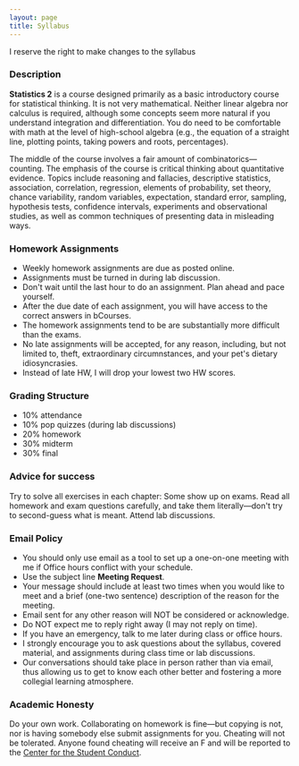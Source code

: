 ```yaml
---
layout: page
title: Syllabus
---
```


<p class="message">
  I reserve the right to make changes to the syllabus
</p>

### Description

__Statistics 2__ is a course designed primarily as a basic introductory course for statistical thinking. It is not very mathematical. Neither linear algebra nor calculus is required, although some concepts seem more natural if you understand integration and differentiation. You do need to be comfortable with math at the level of high-school algebra (e.g., the equation of a straight line, plotting points, taking powers and roots, percentages). 

The middle of the course involves a fair amount of combinatorics—counting. The emphasis of the course is critical thinking about quantitative evidence. Topics include reasoning and fallacies, descriptive statistics, association, correlation, regression, elements of probability, set theory, chance variability, random variables, expectation, standard error, sampling, hypothesis tests, confidence intervals, experiments and observational studies, as well as common techniques of presenting data in misleading ways.


### Homework Assignments

- Weekly homework assignments are due as posted online.
- Assignments must be turned in during lab discussion.
- Don't wait until the last hour to do an assignment. Plan ahead and pace yourself.
- After the due date of each assignment, you will have access to the correct answers in bCourses.
- The homework assignments tend to be are substantially more difficult than the exams.
- No late assignments will be accepted, for any reason, including, but not limited to, theft, extraordinary circumnstances, and your pet's dietary idiosyncrasies.
- Instead of late HW, I will drop your lowest two HW scores.


### Grading Structure

- 10% attendance
- 10% pop quizzes (during lab discussions)
- 20% homework
- 30% midterm
- 30% final


### Advice for success

Try to solve all exercises in each chapter: Some show up on exams. Read all homework and exam questions carefully, and take them literally—don't try to second-guess what is meant. Attend lab discussions.


### <a name="email-policy"></a>Email Policy

- You should only use email as a tool to set up a one-on-one meeting with me if Office hours conflict with your schedule.
- Use the subject line __Meeting Request__.
- Your message should include at least two times when you would like to meet and a brief (one-two sentence) description of the reason for the meeting.
- Email sent for any other reason will NOT be considered or acknowledge.
- Do NOT expect me to reply right away (I may not reply on time).
- If you have an emergency, talk to me later during class or office hours.
- I strongly encourage you to ask questions about the syllabus, covered material, and assignments during class time or lab discussions. 
- Our conversations should take place in person rather than via email, thus allowing us to get to know each other better and fostering a more collegial learning atmosphere.


### Academic Honesty

Do your own work. Collaborating on homework is fine—but copying is not, nor is having somebody else submit assignments for you. Cheating will not be tolerated. Anyone found cheating will receive an F and will be reported to the [Center for the Student Conduct](http://sa.berkeley.edu/conduct).
